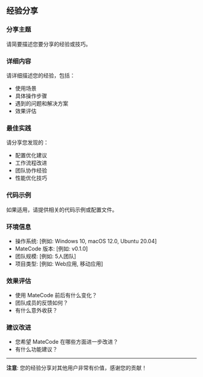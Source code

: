 ## 经验分享

### 分享主题
请简要描述您要分享的经验或技巧。

### 详细内容
请详细描述您的经验，包括：
- 使用场景
- 具体操作步骤
- 遇到的问题和解决方案
- 效果评估

### 最佳实践
请分享您发现的：
- 配置优化建议
- 工作流程改进
- 团队协作经验
- 性能优化技巧

### 代码示例
如果适用，请提供相关的代码示例或配置文件。

### 环境信息
- 操作系统: [例如: Windows 10, macOS 12.0, Ubuntu 20.04]
- MateCode 版本: [例如: v0.1.0]
- 团队规模: [例如: 5人团队]
- 项目类型: [例如: Web应用, 移动应用]

### 效果评估
- 使用 MateCode 前后有什么变化？
- 团队成员的反馈如何？
- 有什么意外收获？

### 建议改进
- 您希望 MateCode 在哪些方面进一步改进？
- 有什么功能建议？

---

**注意**: 您的经验分享对其他用户非常有价值，感谢您的贡献！ 